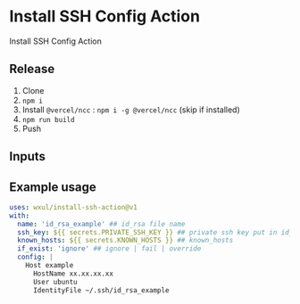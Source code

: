 # Install SSH Config Action

Install SSH Config Action

## Release

1. Clone
2. `npm i`
3. Install `@vercel/ncc` : `npm i -g @vercel/ncc` (skip if installed)
4. `npm run build`
5. Push

## Inputs

## Example usage

``` yml
uses: wxul/install-ssh-action@v1
with:
  name: 'id_rsa_example' ## id_rsa file name
  ssh_key: ${{ secrets.PRIVATE_SSH_KEY }} ## private ssh key put in id_rsa_example
  known_hosts: ${{ secrets.KNOWN_HOSTS }} ## known_hosts
  if_exist: 'ignore' ## ignore | fail | override
  config: |
    Host example
      HostName xx.xx.xx.xx
      User ubuntu
      IdentityFile ~/.ssh/id_rsa_example
```
